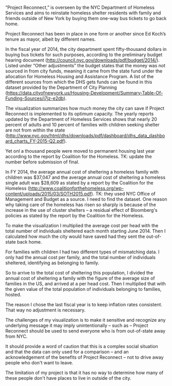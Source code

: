 “Project Reconnect,” is overseen by the NYC Department of Homeless Services and aims to reinstate homeless shelter residents with family and friends outside of New York by buying them one-way bus tickets to go back home.

Project Reconnect has been in place in one form or another since Ed Koch’s tenure as mayor, albeit by different names.

In the fiscal year of 2014, the city department spent fifty-thousand dollars in buying bus tickets for such purposes, according to the preliminary budget hearing document (http://council.nyc.gov/downloads/pdf/budget/2014/). Listed under “Other adjustments” the budget states that the money was not sourced in from city funds, meaning it came from the state fund under the allocation for Homeless Housing and Assistance Program. A list of the different sources from which the DHS gets funds can be found in this dataset provided by the Department of City Planning (https://data.cityofnewyork.us/Housing-Development/Summary-Table-Of-Funding-Sources/i7jz-e2db).

The visualization summarizes how much money the city can save if Project Reconnect is implemented to its optimum capacity. The yearly reports updated by the Department of Homeless Services shows that nearly 20 percent of adults and 10 percent of families with children seeking shelter are not from within the state (http://www.nyc.gov/html/dhs/downloads/pdf/dashboard/dhs_data_dashboard_charts_FY-2015-Q2.pdf). 

Yet onl a thousand people were moved to permanent housing last year according to the report by Coalition for the Homeless. TK: update the number before submission of final.

In FY 2014, the average annual cost of sheltering a homeless family with children was $37,047 and the average annual cost of sheltering a homeless single adult was $28,609 as stated by a report by the Coalition for the Homeless (http://www.coalitionforthehomeless.org/wp-content/uploads/2015/03/SOTH2015.pdf). TK: they used NYC Office of Management and Budget as a source. I need to find the dataset. One reason why taking care of the homeless has risen so sharply is because of the increase in the use of cluster shelters – a residual effect of Bloomberg's policies as stated by the report by the Coalition for the Homeless. 

To make the visualization I multiplied the average cost per head with the total number of individuals sheltered each month starting June 2014. Then I   calculated how much the city would have saved had they sent the out-of-state back home. 

For families with children I had two different types of mismatching data. I only had the annual cost per family, and the total number of individuals sheltered, identifying as belonging to family. 

So to arrive to the total cost of sheltering this population, I divided the annual cost of sheltering a family with the figure of the average size of families in the US, and arrived at a per head cost. Then I multiplied that with the given value of the total population of individuals belonging to families, hosted. 

The reason I chose the last fiscal year is to keep inflation rates consistent. That way no adjustment is necessary. 

The challenges of my visualization is to make it sensitive and recognize any underlying message it may imply unintentionally – such as – Project Reconnect should be used to send everyone who is from out-of-state away from NYC. 

It should provide a word of caution that this is a complex social situation and that the data can only used for a comparison – and an acknowledgement of the benefits of Project Reconnect – not to drive away people who don't want to leave. 

The limitation of my project is that it has no way to determine how many of these people don't have places to live in outside of the city. 
